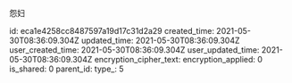 怨妇

id: eca1e4258cc8487597a19d17c31d2a29
created_time: 2021-05-30T08:36:09.304Z
updated_time: 2021-05-30T08:36:09.304Z
user_created_time: 2021-05-30T08:36:09.304Z
user_updated_time: 2021-05-30T08:36:09.304Z
encryption_cipher_text: 
encryption_applied: 0
is_shared: 0
parent_id: 
type_: 5